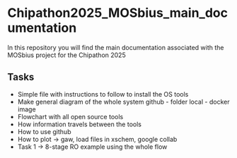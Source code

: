 # Chipathon2025_MOSbius_main_documentation
In this repository you will find the main documentation associated with the MOSbius project for the Chipathon 2025

## Tasks
- Simple file with instructions to follow to install the OS tools
- Make general diagram of the whole system github - folder local - docker image
- Flowchart with all open source tools
- How information travels between the tools
- How to use github
- How to plot → gaw, load files in xschem, google collab
- Task 1 → 8-stage RO example using the whole flow 
